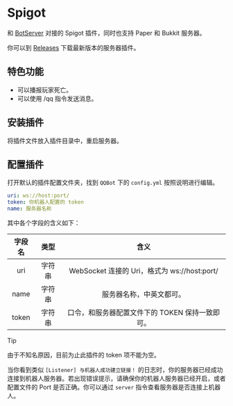 # Spigot

和 [BotServer](https://github.com/Minecraft-QQBot/BotServer) 对接的 Spigot 插件，同时也支持 Paper 和 Bukkit 服务器。

你可以到 [Releases](https://github.com/Minecraft-QQBot/Spigot/releases) 下载最新版本的服务器插件。

## 特色功能

- 可以播报玩家死亡。
- 可以使用 /qq 指令发送消息。

## 安装插件

将插件文件放入插件目录中，重启服务器。

## 配置插件

打开默认的插件配置文件夹，找到 `QQBot` 下的 `config.yml` 按照说明进行编辑。

```yml
uri: ws://host:port/
token: 你机器人配置的 token
name: 服务器名称
```

其中各个字段的含义如下：

| 字段名 |  类型  |                      含义                       |
| :----: | :----: | :---------------------------------------------: |
|  uri   | 字符串 |  WebSocket 连接的 Uri，格式为 ws://host:port/   |
|  name  | 字符串 |            服务器名称，中英文都可。             |
| token  | 字符串 | 口令，和服务器配置文件下的 TOKEN 保持一致即可。 |

> [!TIP]
> 由于不知名原因，目前为止此插件的 token 项不能为空。

当你看到类似 `[Listener] 与机器人成功建立链接！` 的日志时，你的服务器已经成功连接到机器人服务器。若出现错误提示，请确保你的机器人服务器已经开启，或者配置文件的 Port 是否正确。你可以通过 `server` 指令查看服务器是否连接上机器人。
